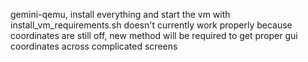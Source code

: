 gemini-qemu, install everything and start the vm with install_vm_requirements.sh
doesn't currently work properly because coordinates are still off, new method will be 
required to get proper gui coordinates across complicated screens
